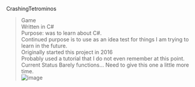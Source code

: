  CrashingTetrominos
> Game <br>
> Written in C# <br>
> Purpose: was to learn about C#. <br>
> Continued purpose is to use as an idea test for things I am trying to learn in the future. <br>
> Originally started this project in 2016 <br>
> Probably used a tutorial that I do not even remember at this point. <br>
> Current Status Barely functions... Need to give this one a little more time.<br>![image](https://user-images.githubusercontent.com/10567720/205470867-96ee087c-211f-4e67-beee-ea789b53872c.png)

